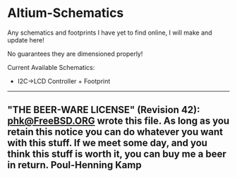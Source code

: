 # Altium-Schematics
Any schematics and footprints I have yet to find online, I will make and update here!

No guarantees they are dimensioned properly!

Current Available Schematics:
- I2C->LCD Controller + Footprint

----------------------------------------------------------------------------
"THE BEER-WARE LICENSE" (Revision 42):
<phk@FreeBSD.ORG> wrote this file.  As long as you retain this notice you
can do whatever you want with this stuff. If we meet some day, and you think
this stuff is worth it, you can buy me a beer in return.   Poul-Henning Kamp
----------------------------------------------------------------------------